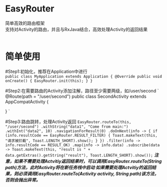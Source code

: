 # EasyRouter
简单高效的路由框架<br>
支持对Activity的路由，并且与RxJava结合，高效处理Activity的返回结果<br><br>

简单使用
=======
#Step1:初始化，推荐在Application中进行  
`
public class MyApplication extends Application {
  @Override
  public void onCreate() {
    EasyRouter.init(this);
  }
}
`

#Step2:在需要路由的Activity添加注解，路径至少需要两级，如/user/second
`
@Route(path = "/user/second")
public class SecondActivity extends AppCompatActivity {

}
`

#Step3:路由跳转，处理Activity返回
`
EasyRouter.routeTo(this, "/user/second")
                .withString("data1", "Come from main:")
                .withInt("data2", 10)
                .navigationForResult(0)
                .doOnNext(info -> {
                    if (info.resultCode == EasyRouter.RESULT_FILTER) {
                        Toast.makeText(this, "请求被拦截", Toast.LENGTH_SHORT).show();
                    }
                })
                .filter(info -> info.resultCode == RESULT_OK)
                .map(info -> info.data)
                .subscribe(data -> Toast.makeText(this, "result is " + data.getExtras().getString("result"),
                                      Toast.LENGTH_SHORT).show());
`
***注意，如果不需要处理Actvitiy返回结果时，可以调用EasyRouter.routeTo(String path)方法，此时Activity将在新任务栈中启动
如果需要处理Actvitiy的返回结果，则必须调用EasyRouter.routeTo(Activity activity, String path)该方法，否则会抛出异常。***
